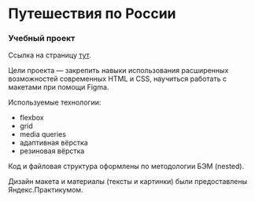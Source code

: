 # Путешествия по России

### Учебный проект

Ссылка на страницу [тут](https://afreakanist.github.io/russian-travel/).

Цели проекта — закрепить навыки использования расширенных возможностей современных HTML и CSS, научиться работать с макетами при помощи Figma.

Используемые технологии:

  * flexbox
  * grid
  * media queries
  * адаптивная вёрстка
  * резиновая вёрстка

Код и файловая структура оформлены по методологии БЭМ (nested).

Дизайн макета и материалы (тексты и картинки) были предоставлены Яндекс.Практикумом.
